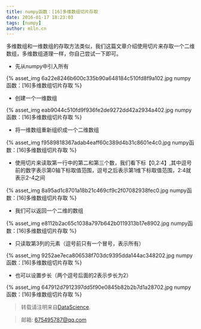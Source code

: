 ```yaml
---
title: numpy函数：[16]多维数组切片存取
date: 2016-01-17 18:23:03
tags: [numpy]
author: mlln.cn
---
```

多维数组和一维数组的存取方法类似，我们这篇文章介绍使用切片来存取一个二维数组，多维数组道理一样，你自己尝试一下即可。

- 先从numpy中引入所有

{% asset_img 6a22e8246b600c335b90a648184c510fd8f9a102.jpg numpy函数：[16]多维数组切片存取 %}

- 创建一个一维数组

{% asset_img eab9044c510fd9f936fe2de9272dd42a2934a402.jpg numpy函数：[16]多维数组切片存取 %}

- 将一维数组重新组织成一个二维数组

{% asset_img f9589818367adab4eaff60c389d4b31c8601e4c0.jpg numpy函数：[16]多维数组切片存取 %}

- 使用切片来读取第一行中的第二和第三个数，我们看下标【0,2:4】,其中逗号前的数字表示第0轴下标取值范围，逗号之后表示第1维下标取值范围，2:4就表示2-4之间

{% asset_img 8a95ad1c8701a18b21c469cf9c2f07082938fec0.jpg numpy函数：[16]多维数组切片存取 %}

- 我们可以返回一个二维的数组

{% asset_img e8112b2ac65c1038a797b642b0119313b17e8902.jpg numpy函数：[16]多维数组切片存取 %}

- 只读取第3列的元素（逗号前只有一个冒号，表示所有）

{% asset_img 9252ae7eca806538f703dc9395dda144ac348202.jpg numpy函数：[16]多维数组切片存取 %}

- 也可以设置步长（两个逗号后面的2表示步长为2）

{% asset_img 647912d7912397dd5f90e0845b82b2b7d1a28702.jpg numpy函数：[16]多维数组切片存取 %}

> 转载请注明来自[DataScience](http://mlln.cn).

> 邮箱: 675495787@qq.com 
